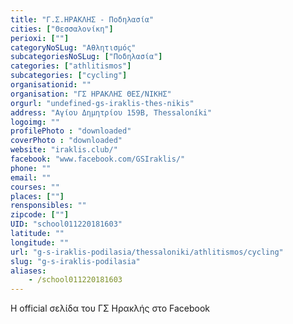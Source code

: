 ```yaml
---
title: "Γ.Σ.ΗΡΑΚΛΗΣ - Ποδηλασία"
cities: ["Θεσσαλονίκη"]
perioxi: [""]
categoryNoSLug: "Αθλητισμός"
subcategoriesNoSLug: ["Ποδηλασία"]
categories: ["athlitismos"]
subcategories: ["cycling"]
organisationid: ""
organisation: "ΓΣ ΗΡΑΚΛΗΣ ΘΕΣ/ΝΙΚΗΣ"
orgurl: "undefined-gs-iraklis-thes-nikis"
address: "Αγίου Δημητρίου 159Β, Thessaloníki"
logoimg: ""
profilePhoto : "downloaded"
coverPhoto : "downloaded"
website: "iraklis.club/"
facebook: "www.facebook.com/GSIraklis/"
phone: ""
email: ""
courses: ""
places: [""]
rensponsibles: ""
zipcode: [""]
UID: "school011220181603"
latitude: ""
longitude: ""
url: "g-s-iraklis-podilasia/thessaloniki/athlitismos/cycling"
slug: "g-s-iraklis-podilasia"
aliases:
    - /school011220181603
---
```



Η official σελίδα του ΓΣ Ηρακλής στο Facebook

